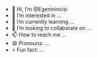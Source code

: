 - 👋 Hi, I’m @Egeninincisi
- 👀 I’m interested in ...
- 🌱 I’m currently learning ...
- 💞️ I’m looking to collaborate on ...
- 📫 How to reach me ...
- 😄 Pronouns: ...
- ⚡ Fun fact: ...

<!---
Egeninincisi/Egeninincisi is a ✨ special ✨ repository because its `README.md` (this file) appears on your GitHub profile.
You can click the Preview link to take a look at your changes.
--->
